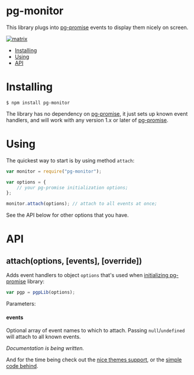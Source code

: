 pg-monitor
===========

This library plugs into [pg-promise] events to display them nicely on screen.

[![matrix](http://s2.postimg.org/4hgqhkzih/matrix.gif)](http://s2.postimg.org/4hgqhkzih/matrix.gif)

* [Installing](#installing)
* [Using](#using)
* [API](#api)

# Installing
```
$ npm install pg-monitor
```

The library has no dependency on [pg-promise], it just sets up known event handlers,
and will work with any version 1.x or later of [pg-promise].

# Using

The quickest way to start is by using method `attach`:
```javascript
var monitor = require("pg-monitor");

var options = {
    // your pg-promise initialization options;
};

monitor.attach(options); // attach to all events at once;
```

See the API below for other options that you have.

# API

## attach(options, [events], [override])

Adds event handlers to object `options` that's used when [initializing pg-promise](https://github.com/vitaly-t/pg-promise#2-initializing) library:
```javascript
var pgp = pgpLib(options);
```
Parameters:
#### events
Optional array of event names to which to attach. Passing `null`/`undefined` will attach
to all known events.

*Documentation is being written.*

And for the time being check out the [nice themes support](https://github.com/vitaly-t/pg-monitor/wiki/Color-Themes),
or the [simple code behind](https://github.com/vitaly-t/pg-monitor/blob/master/lib/index.js).


[pg-promise]:https://github.com/vitaly-t/pg-promise

